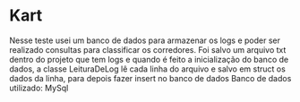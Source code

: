 # Kart
Nesse teste usei um banco de dados para armazenar os logs e poder ser realizado consultas para classificar os corredores.
Foi salvo um arquivo txt dentro do projeto que tem logs e quando é feito a inicialização do banco de dados, a classe LeituraDeLog lê cada linha do arquivo e 
salvo em struct os dados da linha, para depois fazer insert no banco de dados
Banco de dados utilizado: MySql

